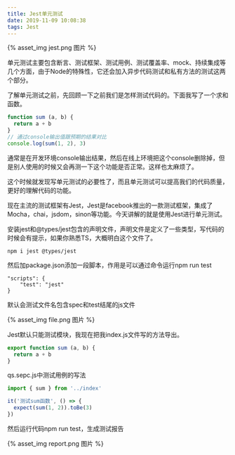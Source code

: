 ```yaml
---
title: Jest单元测试
date: 2019-11-09 10:08:38
tags: Jest
---
```

{% asset_img jest.png 图片 %}

单元测试主要包含断言、测试框架、测试用例、测试覆盖率、mock、持续集成等几个方面，由于Node的特殊性，它还会加入异步代码测试和私有方法的测试这两个部分。

<!-- more -->

了解单元测试之前，先回顾一下之前我们是怎样测试代码的。下面我写了一个求和函数。


```js
function sum (a, b) {
  return a + b
}
// 通过console输出值跟预期的结果对比
console.log(sum(1, 2), 3)
```


通常是在开发环境console输出结果，然后在线上环境把这个console删除掉，但是别人使用的时候又会再测一下这个功能是否正常。这样也太麻烦了。


这个时候就发现写单元测试的必要性了，而且单元测试可以提高我们的代码质量，更好的理解代码的功能。



现在主流的测试框架有Jest，Jest是facebook推出的一款测试框架，集成了 Mocha，chai，jsdom，sinon等功能。今天讲解的就是使用Jest进行单元测试。



安装jest和@types/jest包含的声明文件，声明文件是定义了一些类型，写代码的时候会有提示，如果你熟悉TS，大概明白这个文件了。


```
npm i jest @types/jest
```


然后加package.json添加一段脚本，作用是可以通过命令运行npm run test


```
"scripts": {
    "test": "jest"  
}
```


默认会测试文件名包含spec和test结尾的js文件

{% asset_img file.png 图片 %}


Jest默认只能测试模块，我现在把我index.js文件写的方法导出。

```js
export function sum (a, b) {
  return a + b
}
```


qs.sepc.js中测试用例的写法
```js
import { sum } from '../index'

it('测试sum函数', () => {
  expect(sum(1, 2)).toBe(3)
})
```


然后运行代码npm run test，生成测试报告

{% asset_img report.png 图片 %}
